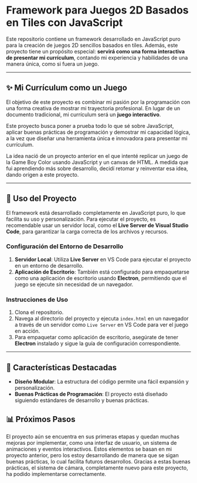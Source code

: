 # Framework para Juegos 2D Basados en Tiles con JavaScript

Este repositorio contiene un framework desarrollado en JavaScript puro para la creación de juegos 2D sencillos basados en tiles. Además, este proyecto tiene un propósito especial: **servirá como una forma interactiva de presentar mi currículum**, contando mi experiencia y habilidades de una manera única, como si fuera un juego.

---

## ✨ **Mi Currículum como un Juego**

El objetivo de este proyecto es combinar mi pasión por la programación con una forma creativa de mostrar mi trayectoria profesional. En lugar de un documento tradicional, mi currículum será un **juego interactivo**.

Este proyecto busca poner a prueba todo lo que sé sobre JavaScript, aplicar buenas prácticas de programación y demostrar mi capacidad lógica, a la vez que diseñar una herramienta única e innovadora para presentar mi currículum.

La idea nació de un proyecto anterior en el que intenté replicar un juego de la Game Boy Color usando JavaScript y un canvas de HTML. A medida que fui aprendiendo más sobre desarrollo, decidí retomar y reinventar esa idea, dando origen a este proyecto.

---

## 🚀 **Uso del Proyecto**

El framework está desarrollado completamente en JavaScript puro, lo que facilita su uso y personalización. Para ejecutar el proyecto, es recomendable usar un servidor local, como el **Live Server de Visual Studio Code**, para garantizar la carga correcta de los archivos y recursos.

### **Configuración del Entorno de Desarrollo**
1. **Servidor Local**: Utiliza **Live Server** en VS Code para ejecutar el proyecto en un entorno de desarrollo.
2. **Aplicación de Escritorio**: También está configurado para empaquetarse como una aplicación de escritorio usando **Electron**, permitiendo que el juego se ejecute sin necesidad de un navegador.

### **Instrucciones de Uso**
1. Clona el repositorio.
2. Navega al directorio del proyecto y ejecuta `index.html` en un navegador a través de un servidor como `Live Server` en VS Code para ver el juego en acción.
3. Para empaquetar como aplicación de escritorio, asegúrate de tener **Electron** instalado y sigue la guía de configuración correspondiente.

---

## 🔧 **Características Destacadas**

- **Diseño Modular**: La estructura del código permite una fácil expansión y personalización.
- **Buenas Prácticas de Programación**: El proyecto está diseñado siguiendo estándares de desarrollo y buenas prácticas.

## 📊 **Próximos Pasos**

El proyecto aún se encuentra en sus primeras etapas y quedan muchas mejoras por implementar, como una interfaz de usuario, un sistema de animaciones y eventos interactivos. Estos elementos se basan en mi proyecto anterior, pero los estoy desarrollando de manera que se sigan buenas prácticas, lo cual facilita futuros desarrollos. Gracias a estas buenas prácticas, el sistema de cámara, completamente nuevo para este proyecto, ha podido implementarse correctamente.

